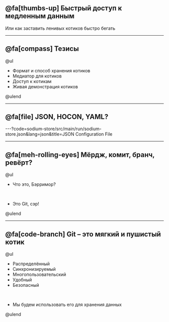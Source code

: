 ## @fa[thumbs-up] Быстрый доступ к медленным данным​

Или как заставить ленивых  котиков  быстро бегать​

---
## @fa[compass] Тезисы​

@ul

- Формат и способ хранения котиков​
- Медиатор для котиков​
- Доступ к котикам​
- Живая демонстрация котиков

@ulend

---
## @fa[file] JSON, HOCON, YAML?​

---?code=sodium-store/src/main/run/sodium-store.json&lang=json&title=JSON Configuration File

---
## @fa[meh-rolling-eyes] Мёрдж, комит, бранч, ревёрт?​

@ul

- Что это, Бэрримор?​

<br>

- Это Git, сэр!​

@ulend

---
## @fa[code-branch] Git – это мягкий и пушистый котик​

@ul

- Распределённый​
- Синхронизируемый​
- Многопользовательский​
- Удобный​
- Безопасный​

​<br>

- Мы будем использовать его для хранения данных​

@ulend
